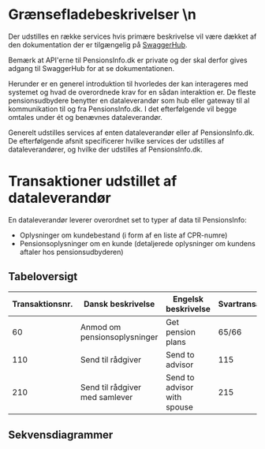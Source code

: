 # Grænsefladebeskrivelser \n
Der udstilles en række services hvis primære beskrivelse vil være dækket af den dokumentation der er tilgængelig på [SwaggerHub](https://app.swaggerhub.com/apis-docs/PensionsInfo.dk/PensionsInfo-Web-API-V1/v1).

Bemærk at API'erne til PensionsInfo.dk er private og der skal derfor gives adgang til SwaggerHub for at se dokumentationen.

Herunder er en generel introduktion til hvorledes der kan interageres med systemet og hvad de overordnede krav for en sådan interaktion er. De fleste pensionsudbydere benytter en dataleverandør som hub eller gateway til al kommunikation til og fra PensionsInfo.dk. I det efterfølgende vil begge omtales under ét og benævnes dataleverandør.

Generelt udstilles services af enten dataleverandør eller af PensionsInfo.dk. De efterfølgende afsnit specificerer hvilke services der udstilles af dataleverandører, og hvilke der udstilles af PensionsInfo.dk.


# Transaktioner udstillet af dataleverandør

En dataleverandør leverer overordnet set to typer af data til PensionsInfo:
- Oplysninger om kundebestand (i form af en liste af CPR-numre)
- Pensionsoplysninger om en kunde (detaljerede oplysninger om kundens aftaler hos pensionsudbyderen)

## Tabeloversigt
|Transaktionsnr.|Dansk beskrivelse|Engelsk beskrivelse|Svartransaktionsnr.
|-|-|-|-
|60|Anmod om pensionsoplysninger|Get pension plans|65/66|
|110|Send til rådgiver|Send to advisor|115|
|210|Send til rådgiver med samlever|Send to advisor with spouse|215|

## Sekvensdiagrammer
